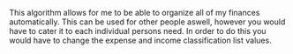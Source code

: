 This algorithm allows for me to be able to organize all of my finances automatically. This can be used for other people aswell, 
however you would have to cater it to each individual persons need. In order to do this you would have to change the expense and income classification list values. 

